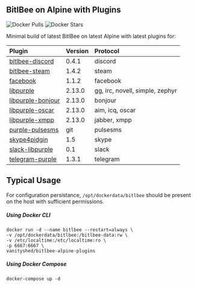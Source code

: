 ## BitlBee on Alpine with Plugins
![Docker Pulls](https://img.shields.io/docker/pulls/vanityshed/bitlbee-alpine-plugins.svg)
![Docker Stars](https://img.shields.io/docker/stars/vanityshed/bitlbee-alpine-plugins.svg)

Minimal build of latest BitlBee on latest Alpine with latest plugins for:

| Plugin | Version | Protocol |
|:-------|:--------|:---------|
| [bitlbee-discord](https://github.com/sm00th/bitlbee-discord) | 0.4.1 | discord |
| [bitlbee-steam](https://github.com/bitlbee/bitlbee-steam)          | 1.4.2  | steam |
| [facebook](https://github.com/jgeboski/bitlbee-facebook) | 1.1.2 | facebook |
| [libpurple](https://pkgs.alpinelinux.org/package/v3.8/community/x86_64/libpurple) | 2.13.0 | gg, irc, novell, simple, zephyr |
| [libpurple-bonjour](https://pkgs.alpinelinux.org/package/v3.8/community/x86_64/libpurple-bonjour) | 2.13.0 | bonjour |
| [libpurple-oscar](https://pkgs.alpinelinux.org/package/v3.8/community/x86_64/libpurple-oscar) | 2.13.0 | aim, icq, oscar |
| [libpurple-xmpp](https://pkgs.alpinelinux.org/package/v3.8/community/x86_64/libpurple-xmpp) | 2.13.0 | jabber, xmpp | 
| [purple-pulsesms](https://github.com/EionRobb/purple-pulsesms) | git | pulsesms |
| [skype4pidgin](https://github.com/EionRobb/skype4pidgin) | 1.5 | skype |
| [slack-libpurple](https://github.com/dylex/slack-libpurple) | 0.1  | slack |
| [telegram-purple](https://github.com/majn/telegram-purple) | 1.3.1  | telegram |

## Typical Usage

For configuration persistance, `/opt/dockerdata/bitlbee` should be present on the host with sufficient permissions.

##### Using Docker CLI
```
docker run -d --name bitlbee --restart=always \
-v /opt/dockerdata/bitlbee:/bitlbee-data:rw \
-v /etc/localtime:/etc/localtime:ro \
-p 6667:6667 \
vanityshed/bitlbee-alpine-plugins
```

##### Using Docker Compose
```
docker-compose up -d
```
